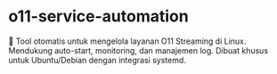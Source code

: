 # o11-service-automation
🚀 Tool otomatis untuk mengelola layanan O11 Streaming di Linux. Mendukung auto-start, monitoring, dan manajemen log. Dibuat khusus untuk Ubuntu/Debian dengan integrasi systemd.
